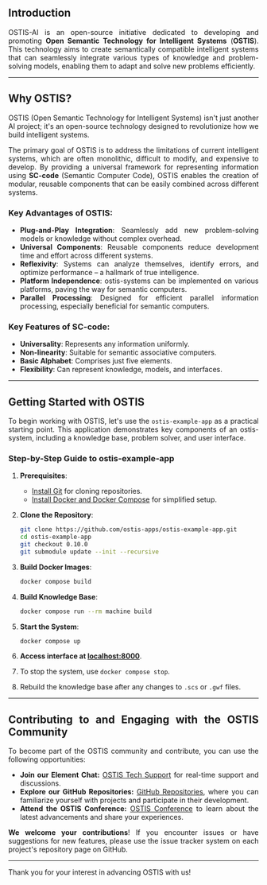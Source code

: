 <div align="justify">

## Introduction

OSTIS-AI is an open-source initiative dedicated to developing and promoting **Open Semantic Technology for Intelligent Systems** (**OSTIS**). This technology aims to create semantically compatible intelligent systems that can seamlessly integrate various types of knowledge and problem-solving models, enabling them to adapt and solve new problems efficiently.

---

## Why OSTIS?

OSTIS (Open Semantic Technology for Intelligent Systems) isn't just another AI project; it's an open-source technology designed to revolutionize how we build intelligent systems. 

The primary goal of OSTIS is to address the limitations of current intelligent systems, which are often monolithic, difficult to modify, and expensive to develop. By providing a universal framework for representing information using **SC-code** (Semantic Computer Code), OSTIS enables the creation of modular, reusable components that can be easily combined across different systems.

### Key Advantages of OSTIS:

- **Plug-and-Play Integration**: Seamlessly add new problem-solving models or knowledge without complex overhead.
- **Universal Components**: Reusable components reduce development time and effort across different systems.
- **Reflexivity**: Systems can analyze themselves, identify errors, and optimize performance – a hallmark of true intelligence.
- **Platform Independence**: ostis-systems can be implemented on various platforms, paving the way for semantic computers.
- **Parallel Processing**: Designed for efficient parallel information processing, especially beneficial for semantic computers.

### Key Features of SC-code:

- **Universality**: Represents any information uniformly.
- **Non-linearity**: Suitable for semantic associative computers.
- **Basic Alphabet**: Comprises just five elements.
- **Flexibility**: Can represent knowledge, models, and interfaces.

---

## Getting Started with OSTIS

To begin working with OSTIS, let's use the `ostis-example-app` as a practical starting point. This application demonstrates key components of an ostis-system, including a knowledge base, problem solver, and user interface.

### Step-by-Step Guide to ostis-example-app

1. **Prerequisites**:
   
   - [Install Git](https://git-scm.com/book/en/v2/Getting-Started-Installing-Git) for cloning repositories.
   - [Install Docker and Docker Compose](https://www.docker.com/get-started) for simplified setup.

2. **Clone the Repository**:
   
   ```sh
   git clone https://github.com/ostis-apps/ostis-example-app.git
   cd ostis-example-app
   git checkout 0.10.0
   git submodule update --init --recursive
   ```

3. **Build Docker Images**:
   
   ```sh
   docker compose build
   ```

4. **Build Knowledge Base**:
   
   ```sh
   docker compose run --rm machine build
   ```

5. **Start the System**:
   
   ```sh
   docker compose up
   ```

6. **Access interface at [localhost:8000](localhost:8000)**.
   
7. To stop the system, use `docker compose stop`.
   
8. Rebuild the knowledge base after any changes to `.scs` or `.gwf` files.

---

## Contributing to and Engaging with the OSTIS Community

To become part of the OSTIS community and contribute, you can use the following opportunities:

- **Join our Element Chat:** [OSTIS Tech Support](https://app.element.io/#/room/#ostis_tech_support:matrix.org) for real-time support and discussions.
- **Explore our GitHub Repositories:** [GitHub Repositories](https://github.com/ostis-ai), where you can familiarize yourself with projects and participate in their development.
- **Attend the OSTIS Conference:** [OSTIS Conference](http://conf.ostis.net/en/ostis-conference/) to learn about the latest advancements and share your experiences.

**We welcome your contributions**! If you encounter issues or have suggestions for new features, please use the issue tracker system on each project's repository page on GitHub.

---

Thank you for your interest in advancing OSTIS with us!
</div>
